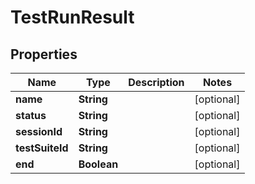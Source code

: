 # TestRunResult

## Properties
Name | Type | Description | Notes
------------ | ------------- | ------------- | -------------
**name** | **String** |  |  [optional]
**status** | **String** |  |  [optional]
**sessionId** | **String** |  |  [optional]
**testSuiteId** | **String** |  |  [optional]
**end** | **Boolean** |  |  [optional]
